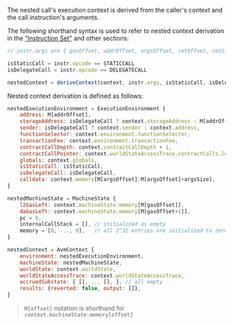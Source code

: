 The nested call's execution context is derived from the caller's context and the call instruction's arguments.

The following shorthand syntax is used to refer to nested context derivation in the ["Instruction Set"](./instruction-set) and other sections:

```jsx
// instr.args are { gasOffset, addrOffset, argsOffset, retOffset, retSize }

isStaticCall = instr.opcode == STATICCALL
isDelegateCall = instr.opcode == DELEGATECALL

nestedContext = deriveContext(context, instr.args, isStaticCall, isDelegateCall)
```

Nested context derivation is defined as follows:
```jsx
nestedExecutionEnvironment = ExecutionEnvironment {
    address: M[addrOffset],
    storageAddress: isDelegateCall ? context.storageAddress : M[addrOffset],
    sender: isDelegateCall ? context.sender : context.address,
    functionSelector: context.environment.functionSelector,
    transactionFee: context.environment.transactionFee,
    contractCallDepth: context.contractCallDepth + 1,
    contractCallPointer: context.worldStateAccessTrace.contractCalls.length + 1,
    globals: context.globals,
    isStaticCall: isStaticCall,
    isDelegateCall: isDelegateCall,
    calldata: context.memory[M[argsOffset]:M[argsOffset]+argsSize],
}

nestedMachineState = MachineState {
    l2GasLeft: context.machineState.memory[M[gasOffset]],
    daGasLeft: context.machineState.memory[M[gasOffset+1]],
    pc = 0,
    internalCallStack = [], // initialized as empty
    memory = [0, ..., 0],   // all 2^32 entries are initialized to zero
}
```


```jsx
nestedContext = AvmContext {
    environment: nestedExecutionEnvironment,
    machineState: nestedMachineState,
    worldState: context.worldState,
    worldStateAccessTrace: context.worldStateAccessTrace,
    accruedSubstate: { [], ... [], }, // all empty
    results: {reverted: false, output: []},
}
```

> `M[offset]` notation is shorthand for `context.machineState.memory[offset]`
